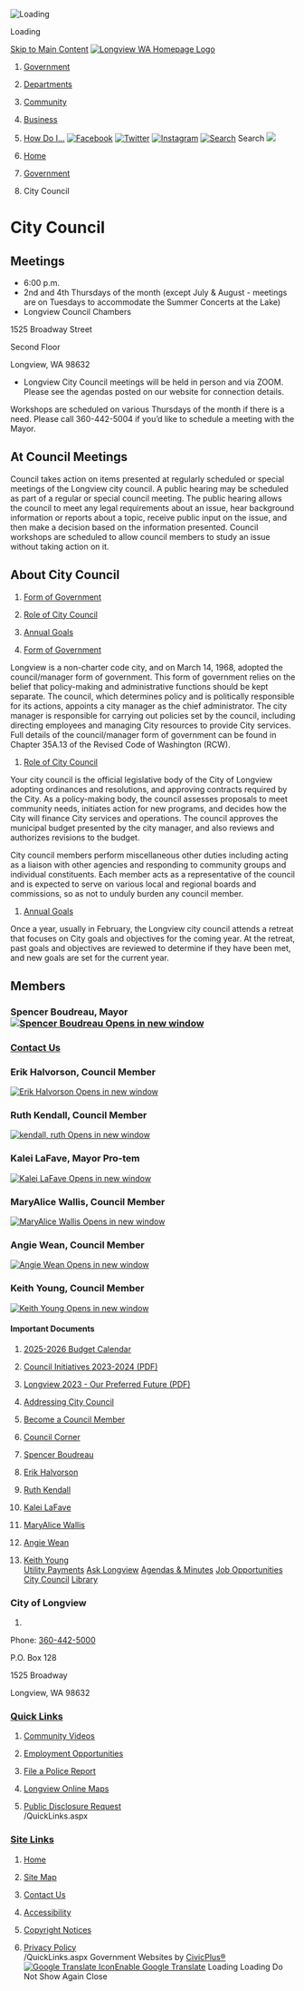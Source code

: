   ![Loading](images/515486978a89cf824d3d73bcbe676ed523f3b0c0e832166a27fe7d5f1fa25fa4.gif) 

Loading

  [Skip to Main Content](http://www.mylongview.com/497/City-Council/#cc883eb049-a35e-4884-a11a-9946ae431c63)   [![Longview WA Homepage Logo](images/ca09e82f1bb04668c5232919e514866a7acb88459c6632300bf111292bea40e3.png)](http://www.mylongview.com)  

 1.  [Government](http://www.mylongview.com/27/Government) 
 1.  [Departments](http://www.mylongview.com/150/Departments) 
 1.  [Community](http://www.mylongview.com/31/Community) 
 1.  [Business](http://www.mylongview.com/35/Business) 
 1.  [How Do I...](http://www.mylongview.com/9/How-Do-I) 
  [![Facebook](images//ImageRepository/Document?documentID=3199)](https://www.facebook.com/CityofLongviewWA/)   [![Twitter](images//ImageRepository/Document?documentID=3205)](https://twitter.com/MyLongview)   [![Instagram](images//ImageRepository/Document?documentID=3200)](https://www.instagram.com/city_of_longview_washington/)   [![Search](images//ImageRepository/Document?documentID=3216)](http://www.mylongview.com/Search/Results) Search  ![](images/08331582ae90575843375b69ace8993eb17fb2a138e29b7db84429765ca35fe4.jpg)  

 1.  [Home](http://www.mylongview.com) 
 1.  [Government](http://www.mylongview.com/27/Government) 
 1. City Council

# City Council

## Meetings

 * 6:00 p.m.
 * 2nd and 4th Thursdays of the month (except July & August - meetings are on Tuesdays to accommodate the Summer Concerts at the Lake)
 * Longview Council Chambers  

1525 Broadway Street  

Second Floor  

Longview, WA 98632
 * Longview City Council meetings will be held in person and via ZOOM. Please see the agendas posted on our website for connection details.

Workshops are scheduled on various Thursdays of the month if there is a need. Please call 360-442-5004 if you’d like to schedule a meeting with the Mayor.

## At Council Meetings

Council takes action on items presented at regularly scheduled or special meetings of the Longview city council. A public hearing may be scheduled as part of a regular or special council meeting. The public hearing allows the council to meet any legal requirements about an issue, hear background information or reports about a topic, receive public input on the issue, and then make a decision based on the information presented. Council workshops are scheduled to allow council members to study an issue without taking action on it.

## About City Council

 1.  [Form of Government](http://www.mylongview.com/497/City-Council/#tabddfd5631-a6de-4533-af75-1b5a68cb5876_0) 
 1.  [Role of City Council](http://www.mylongview.com/497/City-Council/#tabddfd5631-a6de-4533-af75-1b5a68cb5876_1) 
 1.  [Annual Goals](http://www.mylongview.com/497/City-Council/#tabddfd5631-a6de-4533-af75-1b5a68cb5876_2) 

 1.  [Form of Government](http://www.mylongview.com/497/City-Council/#tabddfd5631-a6de-4533-af75-1b5a68cb5876_0) 

Longview is a non-charter code city, and on March 14, 1968, adopted the council/manager form of government. This form of government relies on the belief that policy-making and administrative functions should be kept separate. The council, which determines policy and is politically responsible for its actions, appoints a city manager as the chief administrator. The city manager is responsible for carrying out policies set by the council, including directing employees and managing City resources to provide City services. Full details of the council/manager form of government can be found in Chapter 35A.13 of the Revised Code of Washington (RCW).

 1.  [Role of City Council](http://www.mylongview.com/497/City-Council/#tabddfd5631-a6de-4533-af75-1b5a68cb5876_1) 

Your city council is the official legislative body of the City of Longview adopting ordinances and resolutions, and approving contracts required by the City. As a policy-making body, the council assesses proposals to meet community needs, initiates action for new programs, and decides how the City will finance City services and operations. The council approves the municipal budget presented by the city manager, and also reviews and authorizes revisions to the budget. 

City council members perform miscellaneous other duties including acting as a liaison with other agencies and responding to community groups and individual constituents. Each member acts as a representative of the council and is expected to serve on various local and regional boards and commissions, so as not to unduly burden any council member.

 1.  [Annual Goals](http://www.mylongview.com/497/City-Council/#tabddfd5631-a6de-4533-af75-1b5a68cb5876_2) 

Once a year, usually in February, the Longview city council attends a retreat that focuses on City goals and objectives for the coming year. At the retreat, past goals and objectives are reviewed to determine if they have been met, and new goals are set for the current year.

## Members

### Spencer Boudreau, Mayor [![Spencer Boudreau Opens in new window](images/abd0250913d563d623f9b225b15fa9609ded2da4ea6bf0278de60b9570c05f04.jpg)](http://www.mylongview.com/Directory.aspx?EID=109) 

###  [Contact Us](http://www.mylongview.com/Directory.aspx) 

### Erik Halvorson, Council Member

  [![Erik Halvorson Opens in new window](images/82b0e2c439277587dd5f3fb87d890bca1748a6e9060d4faedd6170f8dcc27c33.jpg)](http://www.mylongview.com/Directory.aspx?EID=120)  

### Ruth Kendall, Council Member

  [![kendall, ruth Opens in new window](images/06c9b09abda96e1a95af51e78e6c96bc34648d955c82f51436acd92eacdd8624.jpg)](http://www.mylongview.com/629/Ruth-Kendall)  

### Kalei LaFave, Mayor Pro-tem

  [![Kalei LaFave Opens in new window](images/df3eaa177239aabfa9824984462dd7dfb2d05d17938cfbacad0b1fb5202bc209.jpg)](http://www.mylongview.com/Directory.aspx?EID=121)  

### MaryAlice Wallis, Council Member

  [![MaryAlice Wallis Opens in new window](images/83ca57f1fd8d951c1e887c31ca2c7fba0927eac4205fa3f02b738dfd60b881c1.jpg)](http://www.mylongview.com/Directory.aspx?EID=83)  

### Angie Wean, Council Member

  [![Angie Wean Opens in new window](images/4c30ce577c4da90e8561aeeb0459e46fc6893199e419150774913521d515e66b.jpg)](http://www.mylongview.com/Directory.aspx?EID=108)  

### Keith Young, Council Member

  [![Keith Young Opens in new window](images/186a263fc7d3dfe02c1a40af99ad0c12670a8c3eebd53572b55e89ee8e8aa606.jpg)](http://www.mylongview.com/Directory.aspx?EID=122)  

#### Important Documents

 1.  [2025-2026 Budget Calendar](http://www.mylongview.com/DocumentCenter/View/4424/2025-2026-Budget-Calendar-) 
 1.  [Council Initiatives 2023-2024 (PDF)](http://www.mylongview.com/DocumentCenter/View/2968/Council-Initiatives-2023-2024-PDF) 
 1.  [Longview 2023 - Our Preferred Future (PDF)](http://www.mylongview.com/DocumentCenter/View/886/Longview-2023---Our-Preferred-Future-PDF) 

 1.   [Addressing City Council](http://www.mylongview.com/502/Addressing-City-Council)  
 1.   [Become a Council Member](http://www.mylongview.com/522/Become-a-Council-Member)  
 1.   [Council Corner](http://www.mylongview.com/523/Council-Corner)  
 1.   [Spencer Boudreau](http://www.mylongview.com/Directory.aspx?EID=109)  
 1.   [Erik Halvorson](http://www.mylongview.com/891/Erik-Halvorson)  
 1.   [Ruth Kendall](http://www.mylongview.com/629/Ruth-Kendall)  
 1.   [Kalei LaFave](http://www.mylongview.com/894/Kalei-LaFave)  
 1.   [MaryAlice Wallis](http://www.mylongview.com/518/MaryAlice-Wallis)  
 1.   [Angie Wean](http://www.mylongview.com/Directory.aspx?EID=108)  
 1.   [Keith Young](http://www.mylongview.com/895/Keith-Young)  
  [Utility Payments](http://www.mylongview.com/402/Utility-Payments)   [Ask Longview](http://www.mylongview.com/593/ASK-Longview)   [Agendas & Minutes](http://www.mylongview.com/129/Agendas-Minutes)   [Job Opportunities](https://www.governmentjobs.com/careers/longviewwa)   [City Council](http://www.mylongview.com/497/City-Council)   [Library](http://www.mylongview.com/743/Library)  

### City of Longview

 1.    

Phone: [360-442-5000]()    

P.O. Box 128   

1525 Broadway   

Longview, WA 98632   

###  [Quick Links](http://www.mylongview.com/QuickLinks.aspx?CID=37) 

 1.  [Community Videos](http://www.mylongview.com/376/Community-Videos)  
 1.  [Employment Opportunities](https://www.governmentjobs.com/careers/longviewwa)  
 1.  [File a Police Report](http://www.mylongview.com/354/File-a-Police-Report)  

 1.  [Longview Online Maps](http://www.mylongview.com/423/Longview-Online-Maps)  
 1.  [Public Disclosure Request](https://longviewwa.mycusthelp.com/WEBAPP/_rs/supporthome.aspx)  
 /QuickLinks.aspx 

###  [Site Links](http://www.mylongview.com/QuickLinks.aspx?CID=79) 

 1.  [Home](http://www.mylongview.com)  
 1.  [Site Map](http://www.mylongview.com/sitemap)  
 1.  [Contact Us](http://www.mylongview.com/directory.aspx)  

 1.  [Accessibility](http://www.mylongview.com/accessibility)  
 1.  [Copyright Notices](http://www.mylongview.com/copyright)  
 1.  [Privacy Policy](http://www.mylongview.com/privacy)  
 /QuickLinks.aspx Government Websites by [CivicPlus®](https://connect.civicplus.com/referral)   [![Google Translate Icon](images/974ac7c51200afba585b0be92decac71a81e6cb21f9e66324d92d929fbfacae6.gif)Enable Google Translate]()  Loading Loading Do Not Show Again Close 

  []()  []()  